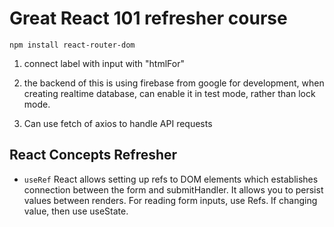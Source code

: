 # Great React 101 refresher course

```
npm install react-router-dom
```
1. connect label with input with "htmlFor"

2. the backend of this is using firebase from google
for development, when creating realtime database, can enable it in test mode, rather than lock mode.

3. Can use fetch of axios to handle API requests

## React Concepts Refresher
- `useRef`
React allows setting up refs to DOM elements which establishes connection between the form and submitHandler. It allows you to persist values between renders. For reading form inputs, use Refs. If changing value, then use useState.

